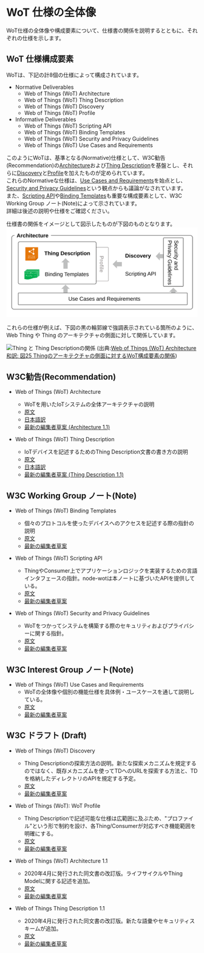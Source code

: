 # WoT 仕様の全体像

WoT仕様の全体像や構成要素について、仕様書の関係を説明するとともに、それぞれの仕様を示します。  

## WoT 仕様構成要素

WoTは、下記の計8個の仕様によって構成されています。

- Normative Deliverables
  - Web of Things (WoT) Architecture
  - Web of Things (WoT) Thing Description
  - Web of Things (WoT) Discovery
  - Web of Things (WoT) Profile
- Informative Deliverables
  - Web of Things (WoT) Scripting API
  - Web of Things (WoT) Binding Templates
  - Web of Things (WoT) Security and Privacy Guidelines
  - Web of Things (WoT) Use Cases and Requirements

このようにWoTは、基準となる(Normative)仕様として、W3C勧告(Recommendation)の[Architecture](https://wot-jp-community.github.io/wot-architecture/)および[Thing Description](https://wot-jp-community.github.io/wot-thing-description/)を基盤とし、それらに[Discovery](https://w3c.github.io/wot-discovery/)と[Profile](https://w3c.github.io/wot-profile/)を加えたものが定められています。  
これらのNormativeな仕様は、[Use Cases and Requirements](https://www.w3.org/TR/wot-usecases/)を始点とし、[Security and Privacy Guidelines](https://www.w3.org/TR/wot-security/)という観点からも議論がなされています。  
また、[Scripting API](https://www.w3.org/TR/wot-scripting-api/)や[Binding Templates](https://www.w3.org/TR/wot-binding-templates/)も重要な構成要素として、W3C Working Group ノート(Note)によって示されています。   
詳細は後述の説明や仕様をご確認ください。

仕様書の関係をイメージとして図示したものが下図のものとなります。
![Web of Things (WoT) について](images/architecture.svg)

これらの仕様が例えば、下図の黒の輪郭線で強調表示されている箇所のように、Web Thing や Thing のアーキテクチャの側面に対して関係しています。

![Thing と Thing Descriptionの関係](https://wot-jp-community.github.io/wot-architecture/images/abstract.svg)
(出典:[Web of Things (WoT) Architecture 和訳: 図25 Thingのアーキテクチャの側面に対するWoT構成要素の関係](https://wot-jp-community.github.io/wot-architecture/#arch-building-blocks))

## W3C勧告(Recommendation)

- Web of Things (WoT) Architecture
  - WoTを用いたIoTシステムの全体アーキテクチャの説明
  - [原文](https://www.w3.org/TR/wot-architecture/)
  - [日本語訳](https://wot-jp-community.github.io/wot-architecture/)
  - [最新の編集者草案 (Architecture 1.1)](https://w3c.github.io/wot-architecture/)


- Web of Things (WoT) Thing Description
  - IoTデバイスを記述するためのThing Description文書の書き方の説明
  - [原文](https://www.w3.org/TR/wot-thing-description/)
  - [日本語訳](https://wot-jp-community.github.io/wot-thing-description/)
  - [最新の編集者草案 (Thing Description 1.1)](https://w3c.github.io/wot-thing-description/)

## W3C Working Group ノート(Note)

- Web of Things (WoT) Binding Templates
  - 個々のプロトコルを使ったデバイスへのアクセスを記述する際の指針の説明
  - [原文](https://www.w3.org/TR/wot-binding-templates/)
  - [最新の編集者草案](https://w3c.github.io/wot-binding-templates/)

- Web of Things (WoT) Scripting API
  - ThingやConsumer上でアプリケーションロジックを実装するための言語インタフェースの指針。node-wotは本ノートに基づいたAPIを提供している。
  - [原文](https://www.w3.org/TR/wot-scripting-api/)
  - [最新の編集者草案](https://w3c.github.io/wot-scripting-api/)

- Web of Things (WoT) Security and Privacy Guidelines
  - WoTをつかってシステムを構築する際のセキュリティおよびプライバシーに関する指針。
  - [原文](https://www.w3.org/TR/wot-security/)
  - [最新の編集者草案](https://w3c.github.io/wot-security/)

## W3C Interest Group ノート(Note)
- Web of Things (WoT) Use Cases and Requirements
  - WoTの全体像や個別の機能仕様を具体例・ユースケースを通して説明している。
  - [原文](https://www.w3.org/TR/wot-usecases/)
  - [最新の編集者草案](https://w3c.github.io/wot-usecases/)

## W3C ドラフト (Draft)
- Web of Things (WoT) Discovery
  - Thing Descriptionの探索方法の説明。新たな探索メカニズムを規定するのではなく、既存メカニズムを使ってTDへのURLを探索する方法と、TDを格納したディレクトリのAPIを規定する予定。
  - [原文](https://www.w3.org/TR/wot-discovery/)
  - [最新の編集者草案](https://w3c.github.io/wot-discovery/)

- Web of Things (WoT): WoT Profile
  - Thing Descriptionで記述可能な仕様は広範囲に及ぶため、"プロファイル"という形で制約を設け、各Thing/Consumerが対応すべき機能範囲を明確にする。
  - [原文](https://www.w3.org/TR/wot-profile/)
  - [最新の編集者草案](https://w3c.github.io/wot-profile/)

- Web of Things (WoT) Architecture 1.1
  - 2020年4月に発行された同文書の改訂版。ライフサイクルやThing Modelに関する記述を追加。
  - [原文](https://www.w3.org/TR/wot-architecture11/)
  - [最新の編集者草案](https://w3c.github.io/wot-architecture/)

- Web of Things Thing Description 1.1
  - 2020年4月に発行された同文書の改訂版。新たな語彙やセキュリティスキームが追加。
  - [原文](https://www.w3.org/TR/wot-thing-description11/)
  - [最新の編集者草案](https://w3c.github.io/wot-thing-description/)
